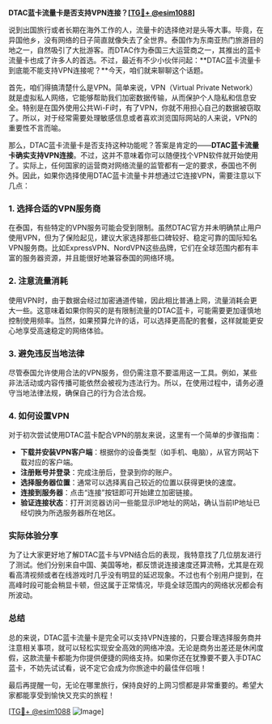 **DTAC蓝卡流量卡是否支持VPN连接？[[TG💪+ @esim1088](https://t.me/s/esim1088)]**

说到出国旅行或者长期在海外工作的人，流量卡的选择绝对是头等大事。毕竟，在异国他乡，没有网络的日子简直就像失去了全世界。泰国作为东南亚热门旅游目的地之一，自然吸引了大批游客。而DTAC作为泰国三大运营商之一，其推出的蓝卡流量卡也成了许多人的首选。不过，最近有不少小伙伴问起：**DTAC蓝卡流量卡到底能不能支持VPN连接呢？**今天，咱们就来聊聊这个话题。

首先，咱们得搞清楚什么是VPN。简单来说，VPN（Virtual Private Network）就是虚拟私人网络，它能够帮助我们加密数据传输，从而保护个人隐私和信息安全。特别是在国外使用公共Wi-Fi时，有了VPN，你就不用担心自己的数据被窃取了。所以，对于经常需要处理敏感信息或者喜欢浏览国际网站的人来说，VPN的重要性不言而喻。

那么，DTAC蓝卡流量卡是否支持这种功能呢？答案是肯定的——**DTAC蓝卡流量卡确实支持VPN连接**。不过，这并不意味着你可以随便找个VPN软件就开始使用了。实际上，任何国家的运营商对网络流量的监管都有一定的要求，泰国也不例外。因此，如果你选择使用DTAC蓝卡流量卡并想通过它连接VPN，需要注意以下几点：

### **1. 选择合适的VPN服务商**
在泰国，有些特定的VPN服务可能会受到限制。虽然DTAC官方并未明确禁止用户使用VPN，但为了保险起见，建议大家选择那些口碑较好、稳定可靠的国际知名VPN服务商。比如ExpressVPN、NordVPN这些品牌，它们在全球范围内都有丰富的服务器资源，并且能很好地兼容泰国的网络环境。

### **2. 注意流量消耗**
使用VPN时，由于数据会经过加密通道传输，因此相比普通上网，流量消耗会更大一些。这意味着如果你购买的是有限制流量的DTAC蓝卡，可能需要更加谨慎地控制使用频率。当然，如果预算允许的话，可以选择更高配的套餐，这样就能更安心地享受高速稳定的网络体验。

### **3. 避免违反当地法律**
尽管泰国允许使用合法的VPN服务，但仍需注意不要滥用这一工具。例如，某些非法活动或内容传播可能依然会被视为违法行为。所以，在使用过程中，请务必遵守当地法律法规，确保自己的行为合法合规。

### **4. 如何设置VPN**
对于初次尝试使用DTAC蓝卡配合VPN的朋友来说，这里有一个简单的步骤指南：
- **下载并安装VPN客户端**：根据你的设备类型（如手机、电脑），从官方网站下载对应的客户端。
- **注册账号并登录**：完成注册后，登录到你的账户。
- **选择服务器位置**：通常可以选择离自己较近的位置以获得更快的速度。
- **连接到服务器**：点击“连接”按钮即可开始建立加密链接。
- **验证连接状态**：打开浏览器访问一些能显示IP地址的网站，确认当前IP地址已经切换为所选服务器所在地区。

### **实际体验分享**
为了让大家更好地了解DTAC蓝卡与VPN结合后的表现，我特意找了几位朋友进行了测试。他们分别来自中国、美国等地，都反馈说连接速度还算流畅，尤其是在观看高清视频或者在线游戏时几乎没有明显的延迟现象。不过也有个别用户提到，在高峰时段可能会稍显卡顿，但这属于正常情况，毕竟全球范围内的网络状况都会有所波动。

### **总结**
总的来说，DTAC蓝卡流量卡是完全可以支持VPN连接的，只要合理选择服务商并注意相关事项，就可以轻松实现安全高效的网络冲浪。无论是商务出差还是休闲度假，这款流量卡都能为你提供便捷的网络支持。如果你还在犹豫要不要入手DTAC蓝卡，不妨先试试看，说不定它会成为你旅途中的最佳伴侣哦！

最后再提醒一句，无论在哪里旅行，保持良好的上网习惯都是非常重要的。希望大家都能享受到愉快又充实的旅程！ 

[[TG💪+ @esim1088](https://t.me/s/esim1088) ![Image](https://i.postimg.cc/4NQfJmqS/Snipaste-2025-05-13-00-14-12.png)]